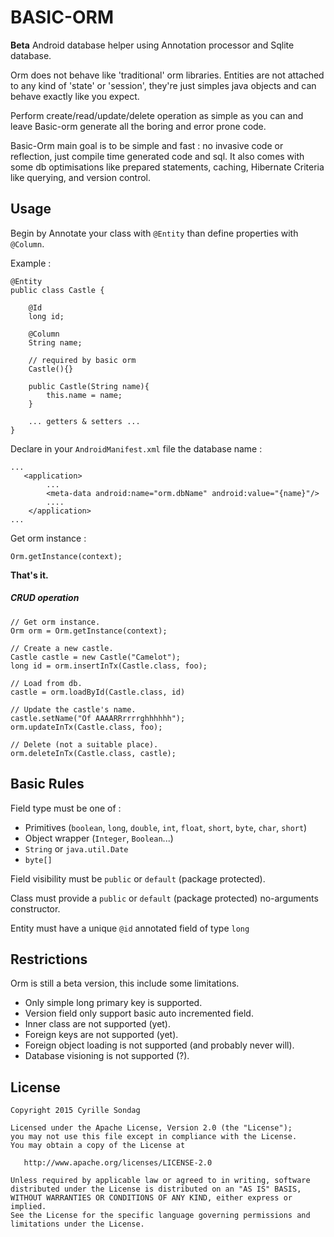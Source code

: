 # BASIC-ORM
**Beta** Android database helper using Annotation processor and Sqlite database.

Orm does not behave like 'traditional' orm libraries. Entities are not attached to any kind of 'state' or 'session',
they're just simples java objects and can behave exactly like you expect.
 
Perform create/read/update/delete operation as simple as you can and leave Basic-orm generate all the boring and error prone code.

Basic-Orm main goal is to be simple and fast : no invasive code or reflection, just compile time generated code and sql.
It also comes with some db optimisations like prepared statements, caching, Hibernate Criteria like querying, and version control.

## Usage

Begin by Annotate your class with `@Entity` than define properties with `@Column`. 

Example :
```
@Entity
public class Castle {
    
    @Id
    long id;
    
    @Column
    String name;
    
    // required by basic orm
    Castle(){}
    
    public Castle(String name){
        this.name = name;
    }
       
    ... getters & setters ... 
}
```

Declare in your `AndroidManifest.xml` file the database name :
```
...
   <application>
        ...
        <meta-data android:name="orm.dbName" android:value="{name}"/>
        ....
    </application>
...
```

Get orm instance :
```
Orm.getInstance(context);
```

**That's it.**

##### CRUD operation

```
// Get orm instance.
Orm orm = Orm.getInstance(context);

// Create a new castle.
Castle castle = new Castle("Camelot");
long id = orm.insertInTx(Castle.class, foo);

// Load from db.
castle = orm.loadById(Castle.class, id)

// Update the castle's name.
castle.setName("Of AAAARRrrrrghhhhhh");
orm.updateInTx(Castle.class, foo);

// Delete (not a suitable place).
orm.deleteInTx(Castle.class, castle);
```

## Basic Rules

Field type must be one of : 
* Primitives  (`boolean`, `long`, `double`, `int`, `float`, `short`, `byte`, `char`, `short`)
* Object wrapper (`Integer`, `Boolean`...)
* `String` or `java.util.Date`
* `byte[]`

Field visibility must be `public` or `default` (package protected).

Class must provide a `public` or `default` (package protected) no-arguments constructor.

Entity must have a unique `@id` annotated field of type `long`

## Restrictions

Orm is still a beta version, this include some limitations.
* Only simple long primary key is supported.
* Version field only support basic auto incremented field. 
* Inner class are not supported (yet).
* Foreign keys are not supported (yet).
* Foreign object loading is not supported (and probably never will).
* Database visioning is not supported (?).

## License

```
Copyright 2015 Cyrille Sondag

Licensed under the Apache License, Version 2.0 (the "License");
you may not use this file except in compliance with the License.
You may obtain a copy of the License at

   http://www.apache.org/licenses/LICENSE-2.0

Unless required by applicable law or agreed to in writing, software
distributed under the License is distributed on an "AS IS" BASIS,
WITHOUT WARRANTIES OR CONDITIONS OF ANY KIND, either express or implied.
See the License for the specific language governing permissions and
limitations under the License.
```